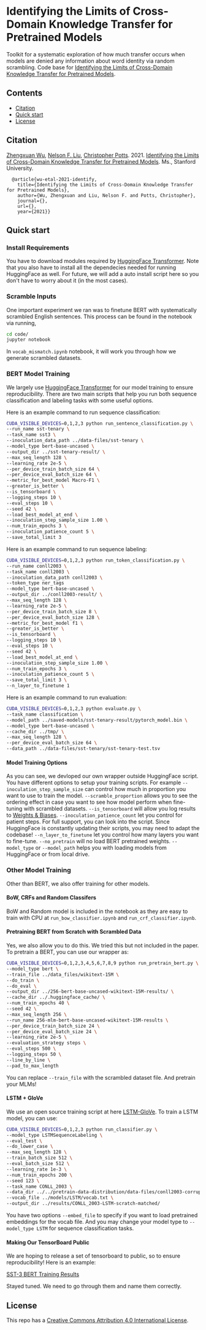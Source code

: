 # Identifying the Limits of Cross-Domain Knowledge Transfer for Pretrained Models

Toolkit for a systematic exploration of how much transfer occurs when models are denied any information about word identity via random scrambling.
Code base for [Identifying the Limits of Cross-Domain Knowledge Transfer for Pretrained Models](https://zen-wu.social/papers/BERT_on_word_identity.pdf).

## Contents

* [Citation](#Citation)
* [Quick start](#quick-start)
* [License](#license)

## Citation

[Zhengxuan Wu](http://zen-wu.social), [Nelson F. Liu](https://cs.stanford.edu/~nfliu/), [Christopher Potts](http://web.stanford.edu/~cgpotts/). 2021. [Identifying the Limits of Cross-Domain Knowledge Transfer for Pretrained Models](https://zen-wu.social/papers/BERT_on_word_identity.pdf). Ms., Stanford University.

```stex
  @article{wu-etal-2021-identify,
    title={Identifying the Limits of Cross-Domain Knowledge Transfer for Pretrained Models},
    author={Wu, Zhengxuan and Liu, Nelson F. and Potts, Christopher},
    journal={},
    url={},
    year={2021}}
```

## Quick start

### Install Requirements
You have to download modules required by [HuggingFace Transformer](https://github.com/huggingface/transformers). Note that you also have to install all the dependecies needed for running HuggingFace as well. For future, we will add a auto install script here so you don't have to worry about it (in the most cases).

### Scramble Inputs
One important experiment we ran was to finetune BERT with systematically scrambled English sentences. This process can be found in the notebook via running,
```bash
cd code/
jupyter notebook
```
In `vocab_mismatch.ipynb` notebook, it will work you through how we generate scrambled datasets.

### BERT Model Training
We largely use [HuggingFace Transformer](https://github.com/huggingface/transformers) for our model training to ensure reproducibility. There are two main scripts that help you run both sequence classification and labeling tasks with some useful options.

Here is an example command to run sequence classification:
```bash
CUDA_VISIBLE_DEVICES=0,1,2,3 python run_sentence_classification.py \
--run_name sst-tenary \
--task_name sst3 \
--inoculation_data_path ../data-files/sst-tenary \
--model_type bert-base-uncased \
--output_dir ../sst-tenary-result/ \
--max_seq_length 128 \
--learning_rate 2e-5 \
--per_device_train_batch_size 64 \
--per_device_eval_batch_size 64 \
--metric_for_best_model Macro-F1 \
--greater_is_better \
--is_tensorboard \
--logging_steps 10 \
--eval_steps 10 \
--seed 42 \
--load_best_model_at_end \
--inoculation_step_sample_size 1.00 \
--num_train_epochs 3 \
--inoculation_patience_count 5 \
--save_total_limit 3
```

Here is an example command to run sequence labeling:
```bash
CUDA_VISIBLE_DEVICES=0,1,2,3 python run_token_classification.py \
--run_name conll2003 \
--task_name conll2003 \
--inoculation_data_path conll2003 \
--token_type ner_tags
--model_type bert-base-uncased \
--output_dir ../conll2003-result/ \
--max_seq_length 128 \
--learning_rate 2e-5 \
--per_device_train_batch_size 8 \
--per_device_eval_batch_size 128 \
--metric_for_best_model f1 \
--greater_is_better \
--is_tensorboard \
--logging_steps 10 \
--eval_steps 10 \
--seed 42 \
--load_best_model_at_end \
--inoculation_step_sample_size 1.00 \
--num_train_epochs 3 \
--inoculation_patience_count 5 \
--save_total_limit 3 \
--n_layer_to_finetune 1
```

Here is an example command to run evaluation:
```bash
CUDA_VISIBLE_DEVICES=0,1,2,3 python evaluate.py \
--task_name classification \
--model_path ../saved-models/sst-tenary-result/pytorch_model.bin \
--model_type bert-base-uncased \
--cache_dir ../tmp/ \
--max_seq_length 128 \
--per_device_eval_batch_size 64 \
--data_path ../data-files/sst-tenary/sst-tenary-test.tsv
```

#### Model Training Options
As you can see, we devloped our own wrapper outside HuggingFace script. You have different options to setup your training scripts. For example `--inoculation_step_sample_size` can control how much in proportion you want to use to train the model. `--scramble_proportion` allows you to see the ordering effect in case you want to see how model perform when fine-tuning with scrambled datasets. `--is_tensorboard` will allow you log results to [Weights & Biases](https://wandb.ai/home). `--inoculation_patience_count` let you control for patient steps. For full support, you can look into the script. Since HuggingFace is constantly updating their scripts, you may need to adapt the codebase! `--n_layer_to_finetune` let you control how many layers you want to fine-tune. `--no_pretrain` will no load BERT pretrained weights. `--model_type` or `--model_path` helps you with loading models from HuggingFace or from local drive.


### Other Model Training
Other than BERT, we also offer training for other models.

#### BoW, CRFs and Random Classifers
BoW and Random model is included in the notebook as they are easy to train with CPU at `run_bow_classifier.ipynb` and `run_crf_classifier.ipynb`.

#### Pretraining BERT from Scratch with Scrambled Data
Yes, we also allow you to do this. We tried this but not included in the paper. To pretrain a BERT, you can use our wrapper as:
```bash
CUDA_VISIBLE_DEVICES=0,1,2,3,4,5,6,7,8,9 python run_pretrain_bert.py \
--model_type bert \
--train_file ../data_files/wikitext-15M \
--do_train \
--do_eval \
--output_dir ../256-bert-base-uncased-wikitext-15M-results/ \
--cache_dir ../.huggingface_cache/ \
--num_train_epochs 40 \
--seed 42 \
--max_seq_length 256 \
--run_name 256-mlm-bert-base-uncased-wikitext-15M-results \
--per_device_train_batch_size 24 \
--per_device_eval_batch_size 24 \
--learning_rate 2e-5 \
--evaluation_strategy steps \
--eval_steps 500 \
--logging_steps 50 \
--line_by_line \
--pad_to_max_length
```
You can replace `--train_file` with the scrambled dataset file. And pretrain your MLMs!

#### LSTM + GloVe
We use an open source training script at here [LSTM-GloVe](https://github.com/frankaging/BERT_LRP/). To train a LSTM model, you can use:
```bash
CUDA_VISIBLE_DEVICES=0,1,2,3 python run_classifier.py \
--model_type LSTMSequenceLabeling \
--eval_test \
--do_lower_case \
--max_seq_length 128 \
--train_batch_size 512 \
--eval_batch_size 512 \
--learning_rate 1e-3 \
--num_train_epochs 200 \
--seed 123 \
--task_name CONLL_2003 \
--data_dir ../../pretrain-data-distribution/data-files/conll2003-corrupted-matched/ \
--vocab_file ../models/LSTM/vocab.txt \
--output_dir ../results/CONLL_2003-LSTM-scratch-matched/
```
You have two options `--embed_file` to specify if you want to load pretrained embeddings for the vocab file. And you may change your model type to `--model_type LSTM` for sequence classification tasks.

#### Making Our TensorBoard Public
We are hoping to release a set of tensorboard to public, so to ensure reproducibility! Here is an example:

[SST-3 BERT Training Results](https://wandb.ai/wuzhengx/sst3_bertonomy)

Stayed tuned. We need to go through them and name them correctly.

## License

This repo has a [Creative Commons Attribution 4.0 International License](https://creativecommons.org/licenses/by/4.0/).




